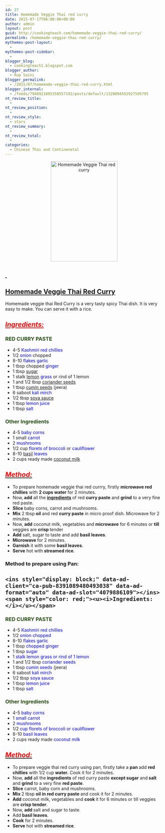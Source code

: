 ```yaml
---
id: 27
title: Homemade Veggie Thai red curry
date: 2015-07-17T06:00:00+00:00
author: admin
layout: post
guid: http://cookingteach.com/homemade-veggie-thai-red-curry/
permalink: /homemade-veggie-thai-red-curry/
mythemes-post-layout:
  - 
mythemes-post-sidebar:
  - 
blogger_blog:
  - cookingteach1.blogspot.com
blogger_author:
  - Rup Saini
blogger_permalink:
  - /2015/07/homemade-veggie-thai-red-curry.html
blogger_internal:
  - /feeds/7948921895358557192/posts/default/1328094552927595795
nt_review_title:
  - 
nt_review_position:
  - 
nt_review_style:
  - stars
nt_review_summary:
  - 
nt_review_total:
  - 
categories:
  - Chinese Thai and Continenetal
---
```

<p dir="ltr" style="text-align: left;">
  <p style="clear: both; text-align: center;">
  </p>
  
  <p style="clear: both; text-align: center;">
    <a href="http://3.bp.blogspot.com/-ZAUCdKGfso8/VaiSYAfZF8I/AAAAAAAAAXk/3YLc3YODyLY/s1600/ThaiRedFishCurry_2.jpg"><img title="Homemade Veggie Thai red curry" src="http://3.bp.blogspot.com/-ZAUCdKGfso8/VaiSYAfZF8I/AAAAAAAAAXk/3YLc3YODyLY/s320/ThaiRedFishCurry_2.jpg" alt="Homemade Veggie Thai red curry" width="213" height="320" border="0" /></a>
  </p>
  
  <h2>
    <span style="text-decoration: underline;"> </span>
  </h2>
  
  <h2>
    <span style="text-decoration: underline;">Homemade Veggie Thai <a title="Red curry" href="http://en.wikipedia.org/wiki/Red_curry" target="_blank" rel="wikipedia">Red Curry</a></span>
  </h2>
  
  <p>
    Homemade veggie thai Red Curry is a very tasty spicy Thai dish. It is very easy to make. You can serve it with a rice.
  </p>
  
  <h2 style="text-align: left;">
    <i><span style="color: red;"><u>Ingredients:</u> </span></i>
  </h2>
  
  <h3 style="text-align: left;">
    <b><span style="color: #274e13;">RED CURRY PASTE </span></b>
  </h3>
  
  <ul>
    <li>
      4-5 <span style="color: blue;">Kashmiri red chillies</span>
    </li>
    <li>
      1/2 <span style="color: blue;">onion</span> chopped
    </li>
    <li>
      8-10<span style="color: blue;"> flakes garlic</span>
    </li>
    <li>
      1 tbsp chopped <span style="color: blue;">ginger</span>
    </li>
    <li>
      1 tbsp <a title="Sugar" href="http://en.wikipedia.org/wiki/Sugar" target="_blank" rel="wikipedia">sugar</a>
    </li>
    <li>
      1 stalk <span style="color: blue;"><a class="zem_slink" title="Lemon" href="http://en.wikipedia.org/wiki/Lemon" target="_blank" rel="wikipedia">lemon</a> grass</span> or rind of 1 lemon
    </li>
    <li>
      1 and 1/2 tbsp <a title="Coriander" href="http://en.wikipedia.org/wiki/Coriander" target="_blank" rel="wikipedia">coriander seeds</a>
    </li>
    <li>
      1 tbsp <a title="Cumin" href="http://en.wikipedia.org/wiki/Cumin" target="_blank" rel="wikipedia">cumin seeds</a> (jeera)
    </li>
    <li>
      6 saboot <span style="color: blue;">kali mirch</span>
    </li>
    <li>
      1/2 tbsp <a title="Soy sauce" href="http://en.wikipedia.org/wiki/Soy_sauce" target="_blank" rel="wikipedia">soya sauce</a>
    </li>
    <li>
      1 tbsp <span style="color: blue;">lemon juice</span>
    </li>
    <li>
      1 tbsp <span style="color: blue;">salt</span>
    </li>
  </ul>
  
  <h3 style="text-align: left;">
    <span style="color: #274e13;">Other Ingredients</span>
  </h3>
  
  <ul>
    <li>
      4-5 <span style="color: blue;">baby corns</span>
    </li>
    <li>
      1 small<span style="color: blue;"> carrot</span>
    </li>
    <li>
      2 <span style="color: blue;">mushrooms</span>
    </li>
    <li>
      1/2 cup <span style="color: blue;">florets of broccoli</span> or<span style="color: blue;"> cauliflower</span>
    </li>
    <li>
      8-10 <a title="Basil" href="http://en.wikipedia.org/wiki/Basil" target="_blank" rel="wikipedia">basil</a> <span style="color: blue;">leaves</span>
    </li>
    <li>
      2 cups ready made <a title="Coconut milk" href="http://en.wikipedia.org/wiki/Coconut_milk" target="_blank" rel="wikipedia">coconut milk</a>
    </li>
  </ul>
  
  <h2 style="text-align: left;">
    <i><u><span style="color: red;">Method: </span></u></i>
  </h2>
  
  <ul>
    <li>
      To prepare homemade veggie thai red currry, firstly <b>microwave red chillies</b> with <b>2 cups water </b>for 2 minutes.
    </li>
    <li>
      Now,<b> add</b> all the <b><a class="zem_slink" title="Ingredient" href="http://en.wikipedia.org/wiki/Ingredient" target="_blank" rel="wikipedia">ingredients</a> </b>of red <b>curry paste</b> and <b>grind</b> to a very fine red paste.
    </li>
    <li>
      <b>Slice </b>baby corns, carrot and mushrooms.
    </li>
    <li>
      <b>Mix</b> 2 tbsp<b> oil</b> and red <b>curry paste</b> in micro proof dish. Microwave for 2 minutes.
    </li>
    <li>
      Now, <b>add</b> coconut milk, vegetables and <b>microwave</b> for 6 minutes or <b>till</b> veggies are <b>crisp </b>tender
    </li>
    <li>
      <b>Add</b> salt, sugar to taste and add <b>basil leaves</b>.
    </li>
    <li>
      <b>Microwave </b>for 2 minutes.
    </li>
    <li>
      <b>Garnish</b> it with some <b>basil leaves</b>.
    </li>
    <li>
      <b>Serve</b> hot with<b> streamed rice</b>.
    </li>
  </ul>
  
  <h3 style="text-align: left;">
    Method to prepare using Pan:
  </h3>
  
  <h2 style="text-align: left;">
    <!-- post -->
    
    <ins style="display: block;" data-ad-client="ca-pub-8391089480493038" data-ad-format="auto" data-ad-slot="4079886109"></ins><span style="color: red;"><u><i>Ingredients:</i></u></span>
  </h2>
  
  <h3 style="text-align: left;">
    <span style="color: #274e13;">RED CURRY PASTE </span>
  </h3>
  
  <ul>
    <li>
      4-5 <span style="color: blue;">Kashmiri red chillies</span>
    </li>
    <li>
      1/2 <span style="color: blue;">onion chopped</span>
    </li>
    <li>
      8-10<span style="color: blue;"> flakes garlic</span>
    </li>
    <li>
      1 tbsp <span style="color: blue;">chopped ginger</span>
    </li>
    <li>
      1 tbsp <span style="color: blue;">sugar</span>
    </li>
    <li>
      1 <span style="color: blue;">stalk lemon grass or rind of 1 lemon</span>
    </li>
    <li>
      1 and 1/2 tbsp<span style="color: blue;"> coriander seeds</span>
    </li>
    <li>
      1 tbsp <span style="color: blue;">cumin seeds</span> (jeera)
    </li>
    <li>
      6 saboot<span style="color: blue;"> kali mirch</span>
    </li>
    <li>
      1/2 tbsp<span style="color: blue;"> soya sauce</span>
    </li>
    <li>
      1 tbsp<span style="color: blue;"> lemon juice</span>
    </li>
    <li>
      1 tbsp <span style="color: blue;">salt</span>
    </li>
  </ul>
  
  <h3 style="text-align: left;">
    <span style="color: #274e13;">Other Ingredients</span>
  </h3>
  
  <ul>
    <li>
      4-5 <span style="color: blue;">baby corns</span>
    </li>
    <li>
      1 <span style="color: blue;">small carrot</span>
    </li>
    <li>
      2 <span style="color: blue;">mushrooms</span>
    </li>
    <li>
      1/2 <span style="color: blue;">cup florets of broccoli or cauliflower</span>
    </li>
    <li>
      8-10 <span style="color: blue;">basil leaves</span>
    </li>
    <li>
      2 cups ready made<span style="color: blue;"> coconut milk</span>
    </li>
  </ul>
  
  <h2 style="text-align: left;">
    <i><u><span style="color: red;">Method: </span></u></i>
  </h2>
  
  <ul>
    <li>
      To prepare veggie thai red curry using pan, firstly take a <b>pan </b>add <b>red chillies</b> with 1/2 cup <b>water.</b> Cook it for 2 minutes.
    </li>
    <li>
      Now, <b>add</b> all the<b> ingredients</b> of red curry paste <b>except sugar</b> and<b> salt </b>and <b>grind</b> to a very fine <b>red paste</b>.
    </li>
    <li>
      <b>Slice</b> carrot, baby corn and mushrooms.
    </li>
    <li>
      <b>Mix </b>2 tbsp <b>oil in red curry paste </b>and cook it for 2 minutes.
    </li>
    <li>
      <b>Add</b> coconut milk, vegetables and <b>cook </b>it for 6 minutes or till veggies are <b>crisp tender</b>.
    </li>
    <li>
      Now, <b>add </b>salt and sugar to taste.
    </li>
    <li>
      Add<b> basil leaves</b>.
    </li>
    <li>
      <b>Cook</b> for 2 minutes.
    </li>
    <li>
      <b>Serve</b> hot with <b>streamed rice</b>.
    </li>
  </ul>
</p>